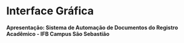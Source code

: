 # Interface Gráfica

**Apresentação: Sistema de Automação de Documentos do Registro Acadêmico - IFB Campus São Sebastião**
